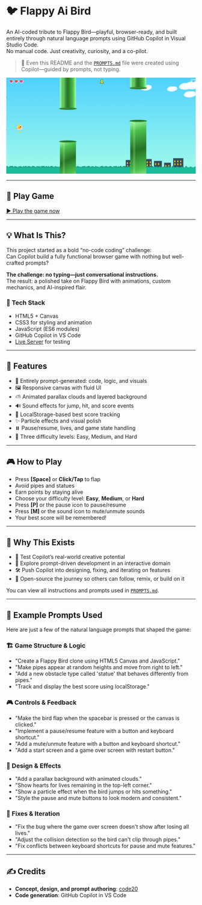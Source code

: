 # 🐦 Flappy Ai Bird

An AI-coded tribute to Flappy Bird—playful, browser-ready, and built entirely through natural language prompts using GitHub Copilot in Visual Studio Code.  
No manual code. Just creativity, curiosity, and a co-pilot.

> 📝 Even this README and the [`PROMPTS.md`](docs/PROMPTS.md) file were created using Copilot—guided by prompts, not typing.

![Screenshot of Flappy Ai Bird gameplay showing bird, pipes, and score](assets/screenshot.jpeg)

---

## 📸 Play Game

[▶️ Play the game now](https://code20.github.io/flappy-ai-bird/)

---

## 💡 What Is This?

This project started as a bold “no-code coding” challenge:  
Can Copilot build a fully functional browser game with nothing but well-crafted prompts?

**The challenge: no typing—just conversational instructions.**  
The result: a polished take on Flappy Bird with animations, custom mechanics, and AI-inspired flair.

### 🔧 Tech Stack

- HTML5 + Canvas
- CSS3 for styling and animation
- JavaScript (ES6 modules)
- GitHub Copilot in VS Code
- [Live Server](https://marketplace.visualstudio.com/items?itemName=ritwickdey.LiveServer) for testing

---

## 🚀 Features

- 🔁 Entirely prompt-generated: code, logic, and visuals
- 🖼️ Responsive canvas with fluid UI
- ⛅ Animated parallax clouds and layered background
- 🔊 Sound effects for jump, hit, and score events
- 💾 LocalStorage-based best score tracking
- ✨ Particle effects and visual polish
- ⏸️ Pause/resume, lives, and game state handling
- 🎯 Three difficulty levels: Easy, Medium, and Hard

---

## 🎮 How to Play

- Press **[Space]** or **Click/Tap** to flap
- Avoid pipes and statues
- Earn points by staying alive
- Choose your difficulty level: **Easy**, **Medium**, or **Hard**
- Press **[P]** or the pause icon to pause/resume
- Press **[M]** or the sound icon to mute/unmute sounds
- Your best score will be remembered!

---

## 🧪 Why This Exists

- 🧠 Test Copilot’s real-world creative potential
- 🎨 Explore prompt-driven development in an interactive domain
- 🛠️ Push Copilot into designing, fixing, and iterating on features
- 📖 Open-source the journey so others can follow, remix, or build on it

You can view all instructions and prompts used in [`PROMPTS.md`](docs/PROMPTS.md).

---

## 💬 Example Prompts Used

Here are just a few of the natural language prompts that shaped the game:

### 🏗️ Game Structure & Logic

- "Create a Flappy Bird clone using HTML5 Canvas and JavaScript."
- "Make pipes appear at random heights and move from right to left."
- "Add a new obstacle type called 'statue' that behaves differently from pipes."
- "Track and display the best score using localStorage."

### 🎮 Controls & Feedback

- "Make the bird flap when the spacebar is pressed or the canvas is clicked."
- "Implement a pause/resume feature with a button and keyboard shortcut."
- "Add a mute/unmute feature with a button and keyboard shortcut."
- "Add a start screen and a game over screen with restart button."

### 🎨 Design & Effects

- "Add a parallax background with animated clouds."
- "Show hearts for lives remaining in the top-left corner."
- "Show a particle effect when the bird jumps or hits something."
- "Style the pause and mute buttons to look modern and consistent."

### 🐞 Fixes & Iteration

- "Fix the bug where the game over screen doesn't show after losing all lives."
- "Adjust the collision detection so the bird can't clip through pipes."
- "Fix conflicts between keyboard shortcuts for pause and mute features."

---

## ✍️ Credits

- **Concept, design, and prompt authoring**: [code20](https://github.com/code20)
- **Code generation**: GitHub Copilot in VS Code
